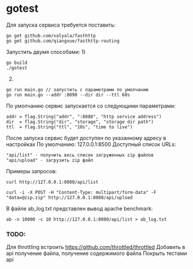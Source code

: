 # gotest

Для запуска сервиса требуется поставить:
```
go get github.com/valyala/fasthttp
go get github.com/qiangxue/fasthttp-routing
```

Запустить двумя способами:
1)
```
go build
./gotest
```

2)
```
go run main.go // запустить с параметрами по умолчанию
go run main.go --addr :8090 --dir dir --ttl 60s
```


По умолчанию сервис запускается со следующими параметрами:
```
addr = flag.String("addr", ":8080", "http service address")
dir  = flag.String("dir", "storage", "storage dir path")
ttl  = flag.String("ttl", "10s", "time to live")
```

После запуска сервис будет доступен по указанному адресу в настройках
По умолчанию: 127.0.0.1:8500
Доступный список URLs:
```
"api/list" - получить весь список загруженных zip файлов
"api/upload" - загрузить zip файл
```

Примеры запросов:

```
curl http://127.0.0.1:8080/api/list

curl -i -X POST -H "Content-Type: multipart/form-data" -F "data=@zip.zip" http://127.0.0.1:8080/api/upload
```

В файле ab_log.txt представлен вывод apache benchmark:
```
ab -n 10000 -c 10 http://127.0.0.1:8080/api/list > ab_log.txt
```

### TODO:
Для throttling встроить https://github.com/throttled/throttled
Добавить в api получение файла, получение содержимого файла
Покрыть тестами api